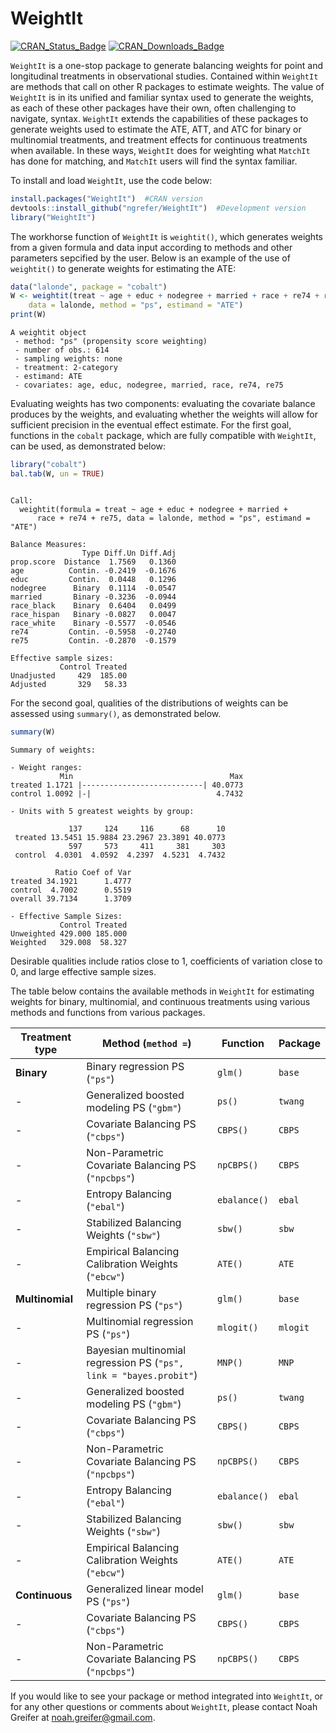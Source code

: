 
<!-- README.md is generated from README.Rmd. Please edit that file -->

# WeightIt

[![CRAN\_Status\_Badge](http://r-pkg.org/badges/version-last-release/WeightIt?color=0047ab)](https://cran.r-project.org/package=WeightIt)
[![CRAN\_Downloads\_Badge](http://cranlogs.r-pkg.org/badges/WeightIt?color=0047ab)](https://cran.r-project.org/package=WeightIt)

`WeightIt` is a one-stop package to generate balancing weights for point
and longitudinal treatments in observational studies. Contained within
`WeightIt` are methods that call on other R packages to estimate
weights. The value of `WeightIt` is in its unified and familiar syntax
used to generate the weights, as each of these other packages have their
own, often challenging to navigate, syntax. `WeightIt` extends the
capabilities of these packages to generate weights used to estimate the
ATE, ATT, and ATC for binary or multinomial treatments, and treatment
effects for continuous treatments when available. In these ways,
`WeightIt` does for weighting what `MatchIt` has done for matching, and
`MatchIt` users will find the syntax familiar.

To install and load `WeightIt`, use the code below:

``` r
install.packages("WeightIt")  #CRAN version
devtools::install_github("ngrefer/WeightIt")  #Development version
library("WeightIt")
```

The workhorse function of `WeightIt` is `weightit()`, which generates
weights from a given formula and data input according to methods and
other parameters sepcified by the user. Below is an example of the use
of `weightit()` to generate weights for estimating the ATE:

``` r
data("lalonde", package = "cobalt")
W <- weightit(treat ~ age + educ + nodegree + married + race + re74 + re75, 
    data = lalonde, method = "ps", estimand = "ATE")
print(W)
```

    A weightit object
     - method: "ps" (propensity score weighting)
     - number of obs.: 614
     - sampling weights: none
     - treatment: 2-category
     - estimand: ATE
     - covariates: age, educ, nodegree, married, race, re74, re75

Evaluating weights has two components: evaluating the covariate balance
produces by the weights, and evaluating whether the weights will allow
for sufficient precision in the eventual effect estimate. For the first
goal, functions in the `cobalt` package, which are fully compatible with
`WeightIt`, can be used, as demonstrated below:

``` r
library("cobalt")
bal.tab(W, un = TRUE)
```

``` 

Call:
  weightit(formula = treat ~ age + educ + nodegree + married + 
      race + re74 + re75, data = lalonde, method = "ps", estimand = "ATE")

Balance Measures:
                Type Diff.Un Diff.Adj
prop.score  Distance  1.7569   0.1360
age          Contin. -0.2419  -0.1676
educ         Contin.  0.0448   0.1296
nodegree      Binary  0.1114  -0.0547
married       Binary -0.3236  -0.0944
race_black    Binary  0.6404   0.0499
race_hispan   Binary -0.0827   0.0047
race_white    Binary -0.5577  -0.0546
re74         Contin. -0.5958  -0.2740
re75         Contin. -0.2870  -0.1579

Effective sample sizes:
           Control Treated
Unadjusted     429  185.00
Adjusted       329   58.33
```

For the second goal, qualities of the distributions of weights can be
assessed using `summary()`, as demonstrated below.

``` r
summary(W)
```

    Summary of weights:
    
    - Weight ranges:
               Min                                   Max
    treated 1.1721 |---------------------------| 40.0773
    control 1.0092 |-|                            4.7432
    
    - Units with 5 greatest weights by group:
                                                    
                 137     124     116      68      10
     treated 13.5451 15.9884 23.2967 23.3891 40.0773
                 597     573     411     381     303
     control  4.0301  4.0592  4.2397  4.5231  4.7432
    
              Ratio Coef of Var
    treated 34.1921      1.4777
    control  4.7002      0.5519
    overall 39.7134      1.3709
    
    - Effective Sample Sizes:
               Control Treated
    Unweighted 429.000 185.000
    Weighted   329.008  58.327

Desirable qualities include ratios close to 1, coefficients of variation
close to 0, and large effective sample sizes.

The table below contains the available methods in `WeightIt` for
estimating weights for binary, multinomial, and continuous treatments
using various methods and functions from various
packages.

| Treatment type  | Method (`method =`)                                                | Function     | Package  |
| --------------- | ------------------------------------------------------------------ | ------------ | -------- |
| **Binary**      | Binary regression PS (`"ps"`)                                      | `glm()`      | `base`   |
| \-              | Generalized boosted modeling PS (`"gbm"`)                          | `ps()`       | `twang`  |
| \-              | Covariate Balancing PS (`"cbps"`)                                  | `CBPS()`     | `CBPS`   |
| \-              | Non-Parametric Covariate Balancing PS (`"npcbps"`)                 | `npCBPS()`   | `CBPS`   |
| \-              | Entropy Balancing (`"ebal"`)                                       | `ebalance()` | `ebal`   |
| \-              | Stabilized Balancing Weights (`"sbw"`)                             | `sbw()`      | `sbw`    |
| \-              | Empirical Balancing Calibration Weights (`"ebcw"`)                 | `ATE()`      | `ATE`    |
| **Multinomial** | Multiple binary regression PS (`"ps"`)                             | `glm()`      | `base`   |
| \-              | Multinomial regression PS (`"ps"`)                                 | `mlogit()`   | `mlogit` |
| \-              | Bayesian multinomial regression PS (`"ps", link = "bayes.probit"`) | `MNP()`      | `MNP`    |
| \-              | Generalized boosted modeling PS (`"gbm"`)                          | `ps()`       | `twang`  |
| \-              | Covariate Balancing PS (`"cbps"`)                                  | `CBPS()`     | `CBPS`   |
| \-              | Non-Parametric Covariate Balancing PS (`"npcbps"`)                 | `npCBPS()`   | `CBPS`   |
| \-              | Entropy Balancing (`"ebal"`)                                       | `ebalance()` | `ebal`   |
| \-              | Stabilized Balancing Weights (`"sbw"`)                             | `sbw()`      | `sbw`    |
| \-              | Empirical Balancing Calibration Weights (`"ebcw"`)                 | `ATE()`      | `ATE`    |
| **Continuous**  | Generalized linear model PS (`"ps"`)                               | `glm()`      | `base`   |
| \-              | Covariate Balancing PS (`"cbps"`)                                  | `CBPS()`     | `CBPS`   |
| \-              | Non-Parametric Covariate Balancing PS (`"npcbps"`)                 | `npCBPS()`   | `CBPS`   |

If you would like to see your package or method integrated into
`WeightIt`, or for any other questions or comments about `WeightIt`,
please contact Noah Greifer at <noah.greifer@gmail.com>.
